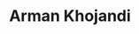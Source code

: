 ---
title: "Arman Khojandi"
presenter_id: arman_khojandi
permalink: /member_full_presentations/arman_khojandi
layout: member_all_presentations
---